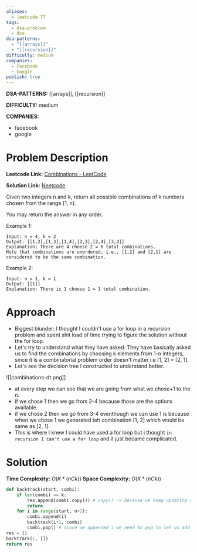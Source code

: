 ```yaml
---
aliases:
  - leetcode 77
tags:
  - dsa-problem
  - dsa
dsa-patterns:
  - "[[arrays]]"
  - "[[recursion]]"
difficulty: medium
companies:
  - Facebook
  - Google
publish: true
---
```


**DSA-PATTERNS:** [[arrays]], [[recursion]]

**DIFFICULTY:** medium

**COMPANIES:**
- facebook
- google

# Problem Description

**Leetcode Link:** [Combinations - LeetCode](https://leetcode.com/problems/combinations/)

**Solution Link:** [Neetcode](https://www.youtube.com/watch?v=q0s6m7AiM7o)

Given two integers n and k, return all possible combinations of k numbers chosen from the range [1, n].

You may return the answer in any order.

Example 1:
```
Input: n = 4, k = 2
Output: [[1,2],[1,3],[1,4],[2,3],[2,4],[3,4]]
Explanation: There are 4 choose 2 = 6 total combinations.
Note that combinations are unordered, i.e., [1,2] and [2,1] are considered to be the same combination.
```

Example 2:
```
Input: n = 1, k = 1
Output: [[1]]
Explanation: There is 1 choose 1 = 1 total combination.
```

# Approach

- Biggest blunder: I thought I couldn't use a for loop in a recursion problem and spent shit load of time trying to figure the solution without the for loop.
- Let's try to understand what they have asked. They have basically asked us to find the combinations by choosing k elements from 1-n integers, since it is a combinatorial problem order doesn't matter i.e [1, 2] = [2, 1].
- Let's see the decision tree I constructed to understand better.

![[combinations-dt.png]]

- at every step we can see that we are going from what we chose+1 to the n.
- if we chose 1 then we go from 2-4 because those are the options available.
- if we chose 2 then we go from 3-4 eventhough we can use 1 is because when we chose 1 we generated teh combination [1, 2] which would be same as [2, 1].
- This is where I knew I could have used a for loop but i thought `in recursion I can't use a for loop` and it just became complicated.

# Solution

**Time Complexity:** $O(K * (nCk))$
**Space Complexity:** $O(K * (nCk))$

```python
def backtrack(start, combi):
    if len(combi) == k:
        res.append(combi.copy()) # copy() -> because we keep updating combi in the function we don't want it to update in `res`.
        return 
    for i in range(start, n+1):
        combi.append(i)
        backtrack(i+1, combi)
        combi.pop() # since we appended i we need to pop to let us add a new combi
res = []
backtrack(1, [])
return res
```